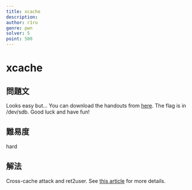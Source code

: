 ```yaml
---
title: xcache
description: 
author: r1ru
genre: pwn
solver: 5 
point: 500
---
```


# xcache

## 問題文
Looks easy but...
You can download the handouts from [here](https://drive.google.com/file/d/1X0l5e8tbustKC0mFu8-jje8Zh4tnOVuc/view?usp=sharing).
The flag is in /dev/sdb. Good luck and have fun!

## 難易度
hard

## 解法
Cross-cache attack and ret2user. See [this article](https://r1ru.github.io/posts/7/) for more details.
